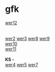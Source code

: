 # gfk
<a href="https://github.com/awku/gfk/tree/wer12">wer12</a>
<br>
<br>
<br>
<a href="https://github.com/awku/gfk/tree/wer2">wer2</a>
<a href="https://github.com/awku/gfk/tree/w3">wer3</a>
<a href="https://github.com/awku/gfk/tree/AK_wer8">wer8</a>
<a href="https://github.com/awku/gfk/tree/AK-wer9">wer9</a>
<br><a href="https://github.com/awku/gfk/tree/wer10">wer10</a>
<br><a href="https://github.com/awku/gfk/tree/AK-wer11">wer11</a>
<br>
<br>
<b>KS -</b>
<br>
<a href="https://github.com/awku/gfk/tree/KS_wer4">wer4</a>
<a href="https://github.com/awku/gfk/tree/KS_wer5">wer5</a>
<a href="https://github.com/awku/gfk/tree/KS_wer7">wer7</a>
